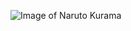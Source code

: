 ![Image of Naruto Kurama](https://static.wikia.nocookie.net/all-worlds-alliance/images/d/d3/Naruto_kurama.png/revision/latest/scale-to-width-down/350?cb=20190502053600)
